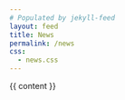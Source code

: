 ```yaml
---
# Populated by jekyll-feed
layout: feed
title: News
permalink: /news
css:
  - news.css
---
```


<div class="feed">
{{ content }}
</div>

